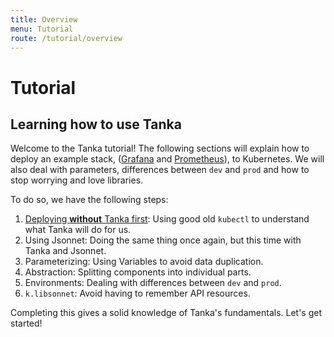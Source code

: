 ```yaml
---
title: Overview
menu: Tutorial
route: /tutorial/overview
---
```


# Tutorial

## Learning how to use Tanka

Welcome to the Tanka tutorial!
The following sections will explain how to deploy an example stack,
([Grafana](https://hub.docker.com/grafana/grafana) and
[Prometheus](https://hub.docker.com/prom/prometheus)), to Kubernetes. We will also deal with parameters, differences between `dev` and `prod` and how to stop worrying and love libraries.

To do so, we have the following steps:

1. [Deploying **without** Tanka first](/tutorial/refresher): Using good old `kubectl` to understand what Tanka will do for us.
2. Using Jsonnet: Doing the same thing once again, but this time with Tanka and Jsonnet.
3. Parameterizing: Using Variables to avoid data duplication.
4. Abstraction: Splitting components into individual parts.
5. Environments: Dealing with differences between `dev` and `prod`.
6. `k.libsonnet`: Avoid having to remember API resources.

Completing this gives a solid knowledge of Tanka's fundamentals. Let's get started!
